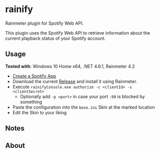 # rainify

Rainmeter plugin for Spotify Web API.

This plugin uses the Spotify Web API to retrieve information about the current playback
status of your Spotify account.

## Usage

**Tested with**: Windows 10 Home x64, .NET 4.6.1, Rainmeter 4.2

- [Create a Spotify App](https://developer.spotify.com/dashboard/applications)
- Download the current [Release]() and install it using Rainmeter.
- Execute `rainifyConsole.exe authorize -c <clientId> -s <clientSecret>`
	- Optionally add  `-p <port>` in case your port `:80` is blocked by something
- Paste the configuration into the `base.ini` Skin at the marked location
- Edit the Skin to your liking

## Notes


## About


